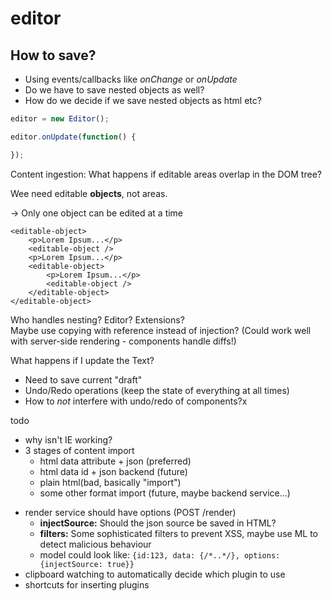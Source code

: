 # editor

## How to save?

* Using events/callbacks like *onChange* or *onUpdate*
* Do we have to save nested objects as well?
* How do we decide if we save nested objects as html etc?

```js
editor = new Editor();

editor.onUpdate(function() {

});
```

Content ingestion: What happens if editable areas overlap in the DOM tree?

Wee need editable **objects**, not areas.

-> Only one object can be edited at a time

```
<editable-object>
    <p>Lorem Ipsum...</p>
    <editable-object />
    <p>Lorem Ipsum...</p>
    <editable-object>
        <p>Lorem Ipsum...</p>
        <editable-object />
    </editable-object>
</editable-object>
```

Who handles nesting? Editor? Extensions?  
Maybe use copying with reference instead of injection? (Could work well with server-side rendering - components handle diffs!)

What happens if I update the Text?
* Need to save current "draft"
* Undo/Redo operations (keep the state of everything at all times)
 * How to *not* interfere with undo/redo of components?x

todo
* why isn't IE working?
* 3 stages of content import
  - html data attribute + json (preferred)
  - html data id + json backend (future)
  - plain html(bad, basically "import")
  - some other format import (future, maybe backend service...)
- render service should have options (POST /render)
  - **injectSource:** Should the json source be saved in HTML?
  - **filters:** Some sophisticated filters to prevent XSS, maybe use ML to detect malicious behaviour
  - model could look like: `{id:123, data: {/*..*/}, options: {injectSource: true}}`
- clipboard watching to automatically decide which plugin to use
- shortcuts for inserting plugins